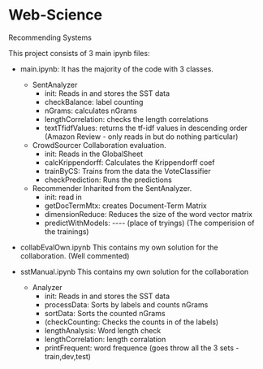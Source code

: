 # Web-Science
Recommending Systems

This project consists of 3 main ipynb files:
* main.ipynb:
    It has the majority of the code with 3 classes.
    * SentAnalyzer
        - init: Reads in and stores the SST data
        - checkBalance: label counting
        - nGrams: calculates nGrams
        - lengthCorrelation: checks the length correlations
        - textTfidfValues: returns the tf-idf values in descending order
    (Amazon Review - only reads in but do nothing particular)
    * CrowdSourcer
        Collaboration evaluation.
        - init: Reads in the GlobalSheet
        - calcKrippendorff: Calculates the Krippendorff coef
        - trainByCS: Trains from the data the VoteClassifier
        - checkPrediction: Runs the predictions
    * Recommender
        Inharited from the SentAnalyzer. 
        - init: read in
        - getDocTermMtx: creates Document-Term Matrix
        - dimensionReduce: Reduces the size of the word vector matrix
        - predictWithModels: ---- (place of tryings)
    (The comperision of the trainings)

* collabEvalOwn.ipynb
    This contains my own solution for the collaboration.
    (Well commented)

* sstManual.ipynb
    This contains my own solution for the collaboration
    * Analyzer
        - init: Reads in and stores the SST data
        - processData: Sorts by labels and counts nGrams
        - sortData: Sorts the counted nGrams
        - (checkCounting: Checks the counts in of the labels)
        - lengthAnalysis: Word length check
        - lengthCorrelation: length corralation
        - printFrequent: word frequence
        (goes throw all the 3 sets - train,dev,test)
